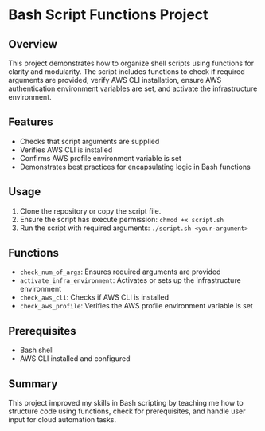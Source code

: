 # Bash Script Functions Project

## Overview
This project demonstrates how to organize shell scripts using functions for clarity and modularity. The script includes functions to check if required arguments are provided, verify AWS CLI installation, ensure AWS authentication environment variables are set, and activate the infrastructure environment.

## Features
- Checks that script arguments are supplied
- Verifies AWS CLI is installed
- Confirms AWS profile environment variable is set
- Demonstrates best practices for encapsulating logic in Bash functions

## Usage
1. Clone the repository or copy the script file.
2. Ensure the script has execute permission: `chmod +x script.sh`
3. Run the script with required arguments: `./script.sh <your-argument>`

## Functions
- `check_num_of_args`: Ensures required arguments are provided
- `activate_infra_environment`: Activates or sets up the infrastructure environment
- `check_aws_cli`: Checks if AWS CLI is installed
- `check_aws_profile`: Verifies the AWS profile environment variable is set

## Prerequisites
- Bash shell
- AWS CLI installed and configured

## Summary
This project improved my skills in Bash scripting by teaching me how to structure code using functions, check for prerequisites, and handle user input for cloud automation tasks.
